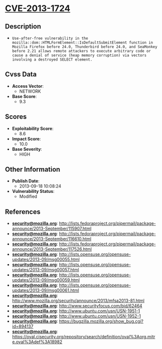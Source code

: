 
# [CVE-2013-1724](https://cve.mitre.org/cgi-bin/cvename.cgi?name=CVE-2013-1724)

## Description

- `Use-after-free vulnerability in the mozilla::dom::HTMLFormElement::IsDefaultSubmitElement function in Mozilla Firefox before 24.0, Thunderbird before 24.0, and SeaMonkey before 2.21 allows remote attackers to execute arbitrary code or cause a denial of service (heap memory corruption) via vectors involving a destroyed SELECT element.`

## Cvss Data

- **Access Vector**:
  - NETWORK
- **Base Score**:
  - 9.3

## Scores

- **Exploitability Score**:
  - 8.6
- **Impact Score**:
  - 10.0
- **Base Severity**:
  - HIGH

## Other Information

- **Publish Date**:
  - 2013-09-18 10:08:24
- **Vulnerability Status**:
  - Modified

## References

- **security@mozilla.org**: http://lists.fedoraproject.org/pipermail/package-announce/2013-September/115907.html
- **security@mozilla.org**: http://lists.fedoraproject.org/pipermail/package-announce/2013-September/116610.html
- **security@mozilla.org**: http://lists.fedoraproject.org/pipermail/package-announce/2013-September/117526.html
- **security@mozilla.org**: http://lists.opensuse.org/opensuse-updates/2013-09/msg00055.html
- **security@mozilla.org**: http://lists.opensuse.org/opensuse-updates/2013-09/msg00057.html
- **security@mozilla.org**: http://lists.opensuse.org/opensuse-updates/2013-09/msg00059.html
- **security@mozilla.org**: http://lists.opensuse.org/opensuse-updates/2013-09/msg00061.html
- **security@mozilla.org**: http://www.mozilla.org/security/announce/2013/mfsa2013-81.html
- **security@mozilla.org**: http://www.securityfocus.com/bid/62464
- **security@mozilla.org**: http://www.ubuntu.com/usn/USN-1951-1
- **security@mozilla.org**: http://www.ubuntu.com/usn/USN-1952-1
- **security@mozilla.org**: https://bugzilla.mozilla.org/show_bug.cgi?id=894137
- **security@mozilla.org**: https://oval.cisecurity.org/repository/search/definition/oval%3Aorg.mitre.oval%3Adef%3A18982
